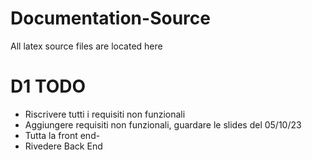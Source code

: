# Documentation-Source
All latex source files are located here

# D1 TODO
- Riscrivere tutti i requisiti non funzionali
- Aggiungere requisiti non funzionali, guardare le slides del 05/10/23
- Tutta la front end-
- Rivedere Back End


